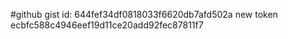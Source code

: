 #github gist id: 644fef34df0818033f6620db7afd502a
new token ecbfc588c4946eef19d11ce20add92fec87811f7
